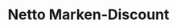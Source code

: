 ---
title: "Netto Marken-Discount"
url: /bonn/netto-marken-discount-bonner-talweg/
shop: Supermarkt
---
